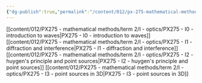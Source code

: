 ```yaml
---
{"dg-publish":true,"permalink":"/content/012/px-275-mathematical-methods/term-2/i-optics/i-optics/","noteIcon":"1","created":"2025-02-18T12:39:07.569+00:00","updated":"2025-02-20T12:29:11.667+00:00"}
---
```


[[content/012/PX275 - mathematical methods/term 2/I - optics/PX275 - I0 - introduction to waves\|PX275 - I0 - introduction to waves]]
[[content/012/PX275 - mathematical methods/term 2/I - optics/PX275 - I1 - diffraction and interference\|PX275 - I1 - diffraction and interference]]
[[content/012/PX275 - mathematical methods/term 2/I - optics/PX275 - I2 - huygen's principle and point sources\|PX275 - I2 - huygen's principle and point sources]]
[[content/012/PX275 - mathematical methods/term 2/I - optics/PX275 - I3 - point sources in 3D\|PX275 - I3 - point sources in 3D]]
